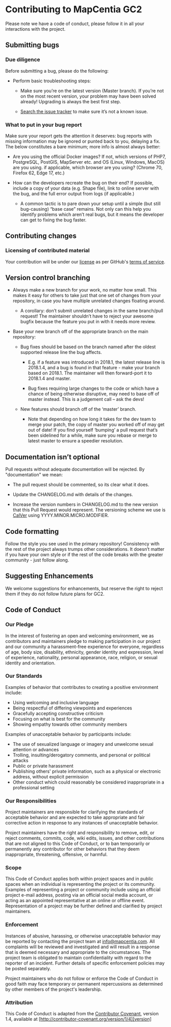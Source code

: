 # Contributing to MapCentia GC2

Please note we have a code of conduct, please follow it in all your interactions with the project.

## Submitting bugs
### Due diligence
Before submitting a bug, please do the following:

- Perform basic troubleshooting steps:

    - Make sure you’re on the latest version (Master branch). If you’re not on the most recent version, your problem may have been solved already! Upgrading is always the best first step.

    - [Search the issue tracker](https://github.com/mapcentia/geocloud2/issues) to make sure it’s not a known issue.

### What to put in your bug report
Make sure your report gets the attention it deserves: bug reports with missing information may be ignored or punted back to you, delaying a fix. The below constitutes a bare minimum; more info is almost always better:

- Are you using the official Docker images? If not, which versions of PHP7, PostgreSQL, PostGIS, MapServer etc. and OS (Linux, Windows, MacOS) are you using. if applicable, which browser are you using? (Chrome 70, Firefox 62, Edge 17, etc.)

- How can the developers recreate the bug on their end? If possible, include a copy of your data (e.g. Shape file), link to online server with the bug, and the full error output from logs (if applicable.)

    - A common tactic is to pare down your setup until a simple (but still bug-causing) “base case” remains. Not only can this help you identify problems which aren’t real bugs, but it means the developer can get to fixing the bug faster.

## Contributing changes
### Licensing of contributed material
Your contribution will be under our [license](https://github.com/mapcentia/geocloud2/blob/master/LICENSE) as per GitHub's [terms of service](https://help.github.com/articles/github-terms-of-service/#6-contributions-under-repository-license).

## Version control branching
- Always make a new branch for your work, no matter how small. This makes it easy for others to take just that one set of changes from your repository, in case you have multiple unrelated changes floating around.

    - A corollary: don’t submit unrelated changes in the same branch/pull request! The maintainer shouldn’t have to reject your awesome bugfix because the feature you put in with it needs more review.

- Base your new branch off of the appropriate branch on the main repository:

    - Bug fixes should be based on the branch named after the oldest supported release line the bug affects.

        - E.g. if a feature was introduced in 2018.1, the latest release line is 2018.1.4, and a bug is found in that feature - make your branch based on 2018.1. The maintainer will then forward-port it to 2018.1.4 and master.

        - Bug fixes requiring large changes to the code or which have a chance of being otherwise disruptive, may need to base off of master instead. This is a judgement call – ask the devs!

    - New features should branch off of the ‘master’ branch.

        - Note that depending on how long it takes for the dev team to merge your patch, the copy of master you worked off of may get out of date! If you find yourself ‘bumping’ a pull request that’s been sidelined for a while, make sure you rebase or merge to latest master to ensure a speedier resolution.

## Documentation isn’t optional
Pull requests without adequate documentation will be rejected. By "documentation" we mean:

- The pull request should be commented, so its clear what it does.

- Update the CHANGELOG.md with details of the changes. 

- Increase the version numbers in CHANGELOG.md to the new version that this Pull Request would represent. The versioning scheme we use is [CalVer](https://calver.org/) using YYYY.MINOR.MICRO.MODIFIER.
   
## Code formatting
Follow the style you see used in the primary repository! Consistency with the rest of the project always trumps other considerations. It doesn’t matter if you have your own style or if the rest of the code breaks with the greater community - just follow along.

## Suggesting Enhancements
We welcome suggestions for enhancements, but reserve the right to reject them if they do not follow future plans for GC2.

## Code of Conduct

### Our Pledge

In the interest of fostering an open and welcoming environment, we as
contributors and maintainers pledge to making participation in our project and
our community a harassment-free experience for everyone, regardless of age, body
size, disability, ethnicity, gender identity and expression, level of experience,
nationality, personal appearance, race, religion, or sexual identity and
orientation.

### Our Standards

Examples of behavior that contributes to creating a positive environment
include:

* Using welcoming and inclusive language
* Being respectful of differing viewpoints and experiences
* Gracefully accepting constructive criticism
* Focusing on what is best for the community
* Showing empathy towards other community members

Examples of unacceptable behavior by participants include:

* The use of sexualized language or imagery and unwelcome sexual attention or
advances
* Trolling, insulting/derogatory comments, and personal or political attacks
* Public or private harassment
* Publishing others' private information, such as a physical or electronic
  address, without explicit permission
* Other conduct which could reasonably be considered inappropriate in a
  professional setting

### Our Responsibilities

Project maintainers are responsible for clarifying the standards of acceptable
behavior and are expected to take appropriate and fair corrective action in
response to any instances of unacceptable behavior.

Project maintainers have the right and responsibility to remove, edit, or
reject comments, commits, code, wiki edits, issues, and other contributions
that are not aligned to this Code of Conduct, or to ban temporarily or
permanently any contributor for other behaviors that they deem inappropriate,
threatening, offensive, or harmful.

### Scope

This Code of Conduct applies both within project spaces and in public spaces
when an individual is representing the project or its community. Examples of
representing a project or community include using an official project e-mail
address, posting via an official social media account, or acting as an appointed
representative at an online or offline event. Representation of a project may be
further defined and clarified by project maintainers.

### Enforcement

Instances of abusive, harassing, or otherwise unacceptable behavior may be
reported by contacting the project team at info@mapcentia.com. All
complaints will be reviewed and investigated and will result in a response that
is deemed necessary and appropriate to the circumstances. The project team is
obligated to maintain confidentiality with regard to the reporter of an incident.
Further details of specific enforcement policies may be posted separately.

Project maintainers who do not follow or enforce the Code of Conduct in good
faith may face temporary or permanent repercussions as determined by other
members of the project's leadership.

### Attribution

This Code of Conduct is adapted from the [Contributor Covenant][homepage], version 1.4,
available at [http://contributor-covenant.org/version/1/4][version]

[homepage]: http://contributor-covenant.org
[version]: http://contributor-covenant.org/version/1/4/